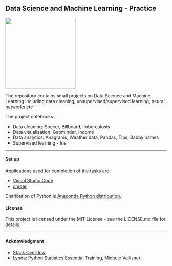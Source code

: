 ## Data Science and Machine Learning - Practice

<img height="220" src="https://www.tu-berlin.de/fileadmin/a70100710_summeruniversity/Course_Photos_Syllabi/Summer_2019/mabrouk_foto.png">

<br>

The repository contains small projects on Data Science and Machine Learning including data cleaning, unsupervised/supervised learning, neural networks etc
<br>

The project notebooks:
 * Data cleaning: Soccer, Billboard, Tuberculosis
 * Data visualization: Gapminder, Income
 * Data analytics: Anagrams, Weather data, Pandas, Tips, Babby names
 * Supervised learning - Iris

----


#### Set up <a name="set_up"></a>

Applications used for completion of the tasks are 
  * [Visual Studio Code](https://code.visualstudio.com/)
  * [cmder](http://cmder.net/)

Distribution of Python is [Anaconda Python distribution](https://www.anaconda.com/). 



#### License <a name="licence"></a>

This project is licensed under the MIT License - see the LICENSE.md file for details

----


#### Acknowledgment <a name="acknowledgment"></a>

- [Stack Overflow](https://stackoverflow.com/)
- [Lynda: Python Statistics Essential Training, Michele Vallisneri](https://www.lynda.com/Python-tutorials/Python-Statistics-Essential-Training/711826-2.html)
